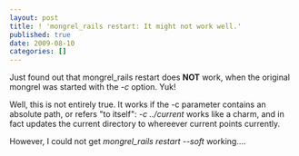 ```yaml
---
layout: post
title: ! 'mongrel_rails restart: It might not work well.'
published: true
date: 2009-08-10
categories: []
---
```

<p>Just found out that mongrel_rails restart does <strong>NOT</strong> work, when the original mongrel was started with the <em>-c</em> option. Yuk!</p>

<p>Well, this is not entirely true. It works if the -c parameter contains an absolute path, or refers "to itself": <em><em>-c ../current</em></em> works like a charm, and in fact updates the current directory to whereever current points currently.</p>

<p>However, I could not get <em>mongrel_rails restart --soft</em> working....</p>

